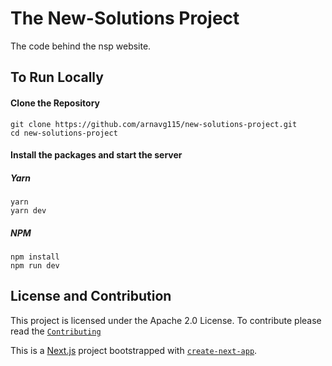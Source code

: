 # The New-Solutions Project

The code behind the nsp website.

## To Run Locally

#### Clone the Repository

```shell
git clone https://github.com/arnavg115/new-solutions-project.git
cd new-solutions-project
```

#### Install the packages and start the server

##### Yarn

```shell
yarn
yarn dev
```

##### NPM

```
npm install
npm run dev
```

## License and Contribution

This project is licensed under the Apache 2.0 License. To contribute please read the [`Contributing`]()

This is a [Next.js](https://nextjs.org/) project bootstrapped with [`create-next-app`](https://github.com/vercel/next.js/tree/canary/packages/create-next-app).
